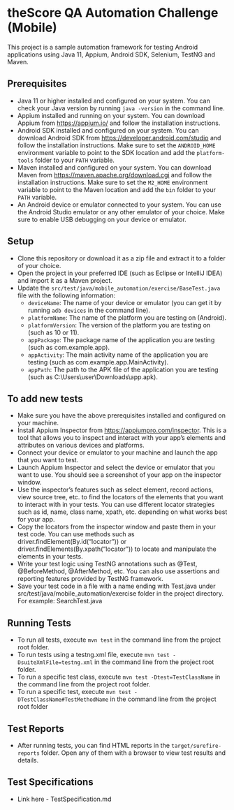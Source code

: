 # theScore QA Automation Challenge (Mobile)
This project is a sample automation framework for testing Android applications using Java 11, Appium, Android SDK, Selenium, TestNG and Maven.

## Prerequisites
- Java 11 or higher installed and configured on your system. You can check your Java version by running `java -version` in the command line.
- Appium installed and running on your system. You can download Appium from https://appium.io/ and follow the installation instructions.
- Android SDK installed and configured on your system. You can download Android SDK from https://developer.android.com/studio and follow the installation instructions. Make sure to set the `ANDROID_HOME` environment variable to point to the SDK location and add the `platform-tools` folder to your `PATH` variable.
- Maven installed and configured on your system. You can download Maven from https://maven.apache.org/download.cgi and follow the installation instructions. Make sure to set the `M2_HOME` environment variable to point to the Maven location and add the `bin` folder to your `PATH` variable.
- An Android device or emulator connected to your system. You can use the Android Studio emulator or any other emulator of your choice. Make sure to enable USB debugging on your device or emulator.

## Setup
- Clone this repository or download it as a zip file and extract it to a folder of your choice.
- Open the project in your preferred IDE (such as Eclipse or IntelliJ IDEA) and import it as a Maven project.
- Update the `src/test/java/mobile_automation/exercise/BaseTest.java` file with the following information:
    - `deviceName`: The name of your device or emulator (you can get it by running `adb devices` in the command line).
    - `platformName`: The name of the platform you are testing on (Android). 
    - `platformVersion`: The version of the platform you are testing on (such as 10 or 11).
    - `appPackage`: The package name of the application you are testing (such as com.example.app).
    - `appActivity`: The main activity name of the application you are testing (such as com.example.app.MainActivity).
    - `appPath`: The path to the APK file of the application you are testing (such as C:\Users\user\Downloads\app.apk).
  
## To add new tests
- Make sure you have the above prerequisites installed and configured on your machine. 
- Install Appium Inspector from https://appiumpro.com/inspector. This is a tool that allows you to inspect and interact with your app’s elements and attributes on various devices and platforms.
- Connect your device or emulator to your machine and launch the app that you want to test.
- Launch Appium Inspector and select the device or emulator that you want to use. You should see a screenshot of your app on the inspector window.
- Use the inspector’s features such as select element, record actions, view source tree, etc. to find the locators of the elements that you want to interact with in your tests. You can use different locator strategies such as id, name, class name, xpath, etc. depending on what works best for your app.
- Copy the locators from the inspector window and paste them in your test code. You can use methods such as driver.findElement(By.id(“locator”)) or driver.findElements(By.xpath(“locator”)) to locate and manipulate the elements in your tests.
- Write your test logic using TestNG annotations such as @Test, @BeforeMethod, @AfterMethod, etc. You can also use assertions and reporting features provided by TestNG framework.
- Save your test code in a file with a name ending with Test.java under src/test/java/mobile_automation/exercise folder in the project directory. For example: SearchTest.java

## Running Tests
- To run all tests, execute `mvn test` in the command line from the project root folder.
- To run tests using a testng.xml file, execute `mvn test -DsuiteXmlFile=testng.xml` in the command line from the project root folder.
- To run a specific test class, execute `mvn test -Dtest=TestClassName` in the command line from the project root folder.
- To run a specific test, execute `mvn test -DTestClassName#TestMethodName` in the command line from the project root folder


## Test Reports
- After running tests, you can find HTML reports in the `target/surefire-reports` folder. Open any of them with a browser to view test results and details.

## Test Specifications
- Link here - TestSpecification.md